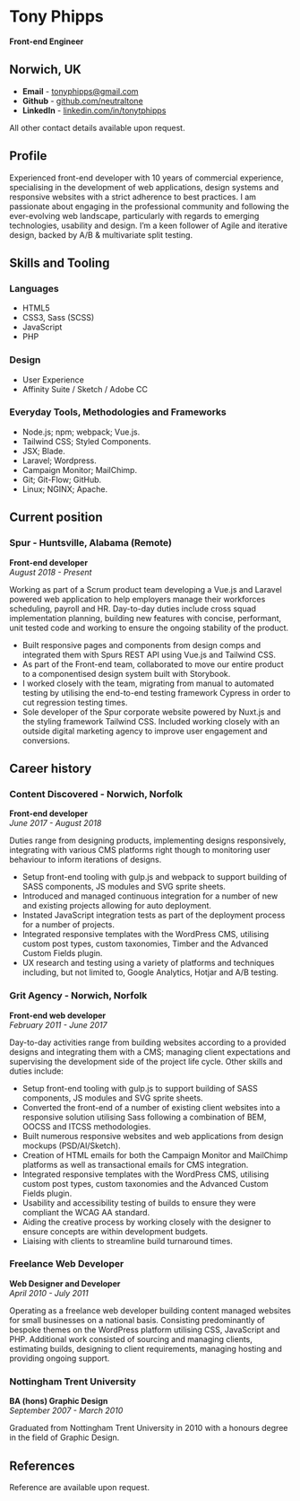 # Tony Phipps  
**Front-end Engineer**

## Norwich, UK
- **Email** - [tonyphipps@gmail.com](mailto:tonyphipps@gmail.com)
- **Github** - [github.com/neutraltone](http://github.com/neutraltone)
- **LinkedIn** - [linkedin.com/in/tonytphipps](https://www.linkedin.com/in/tonytphipps/)

All other contact details available upon request.

## Profile
Experienced front-end developer with 10 years of commercial experience, specialising in the development of web applications, design systems and responsive websites with a strict adherence to best practices. I am passionate about engaging in the professional community and following the ever-evolving web landscape, particularly with regards to emerging technologies, usability and design. I’m a keen follower of Agile and iterative design, backed by A/B & multivariate split testing.

## Skills and Tooling

### Languages
- HTML5
- CSS3, Sass (SCSS)
- JavaScript
- PHP

### Design
- User Experience
- Affinity Suite / Sketch / Adobe CC

### Everyday Tools, Methodologies and Frameworks
- Node.js; npm; webpack; Vue.js.
- Tailwind CSS; Styled Components.
- JSX; Blade.
- Laravel; Wordpress.
- Campaign Monitor; MailChimp.
- Git; Git-Flow; GitHub.
- Linux; NGINX; Apache.

## Current position

### Spur - Huntsville, Alabama (Remote)
**Front-end developer**  
_August 2018 - Present_

Working as part of a Scrum product team developing a Vue.js and Laravel powered web application to help employers manage their workforces scheduling, payroll and HR. Day-to-day duties include cross squad implementation planning, building new features with concise, performant, unit tested code and working to ensure the ongoing stability of the product.

- Built responsive pages and components from design comps and integrated them with Spurs REST API using Vue.js and Tailwind CSS.
- As part of the Front-end team, collaborated to move our entire product to a componentised design system built with Storybook.
- I worked closely with the team, migrating from manual to automated testing by utilising the end-to-end testing framework Cypress in order to cut regression testing times.
- Sole developer of the Spur corporate website powered by Nuxt.js and the styling framework Tailwind CSS. Included working closely with an outside digital marketing agency to improve user engagement and conversions.

## Career history

### Content Discovered - Norwich, Norfolk
**Front-end developer**  
_June 2017 - August 2018_

Duties range from designing products, implementing designs responsively, integrating with various CMS platforms right though to monitoring user behaviour to inform iterations of designs.

- Setup front-end tooling with gulp.js and webpack to support building of SASS components, JS modules and SVG sprite sheets.
- Introduced and managed continuous integration for a number of new and existing projects allowing for auto deployment.
- Instated JavaScript integration tests as part of the deployment process for a number of projects.
- Integrated responsive templates with the WordPress CMS, utilising custom post types, custom taxonomies, Timber and the Advanced Custom Fields plugin.
- UX research and testing using a variety of platforms and techniques including, but not limited to, Google Analytics, Hotjar and A/B testing.

### Grit Agency - Norwich, Norfolk
**Front-end web developer**  
_February 2011 - June 2017_

Day-to-day activities range from building websites according to a provided designs and integrating them with a CMS; managing client expectations and supervising the development side of the project life cycle. Other skills and duties include:

- Setup front-end tooling with gulp.js to support building of SASS components, JS modules and SVG sprite sheets. 
- Converted the front-end of a number of existing client websites into a responsive solution utilising Sass following a combination of BEM, OOCSS and ITCSS methodologies.
- Built numerous responsive websites and web applications from design mockups (PSD/AI/Sketch).
- Creation of HTML emails for both the Campaign Monitor and MailChimp platforms as well as transactional emails for CMS integration.
- Integrated responsive templates with the WordPress CMS, utilising custom post types, custom taxonomies and the Advanced Custom Fields plugin.
- Usability and accessibility testing of builds to ensure they were compliant the WCAG AA standard.
- Aiding the creative process by working closely with the designer to ensure concepts are within development budgets.
- Liaising with clients to streamline build turnaround times.

### Freelance Web Developer
**Web Designer and Developer**  
_April 2010 - July 2011_

Operating as a freelance web developer building content managed websites for small businesses on a national basis. Consisting predominantly of bespoke themes on the WordPress platform utilising CSS, JavaScript and PHP.  Additional work consisted of sourcing and managing clients, estimating builds, designing to client requirements, managing hosting and providing ongoing support.

### Nottingham Trent University
**BA (hons) Graphic Design**  
_September 2007 - March 2010_

Graduated from Nottingham Trent University in 2010 with a honours degree in the field of Graphic Design.

## References
Reference are available upon request.
